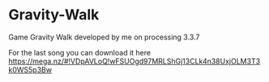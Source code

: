 # Gravity-Walk
Game Gravity Walk developed by me on processing 3.3.7

For the last song you can download it here https://mega.nz/#!VDpAVLoQ!wFSUOgd97MRLShGj13CLk4n38UxjOLM3T3k0WS5p3Bw
